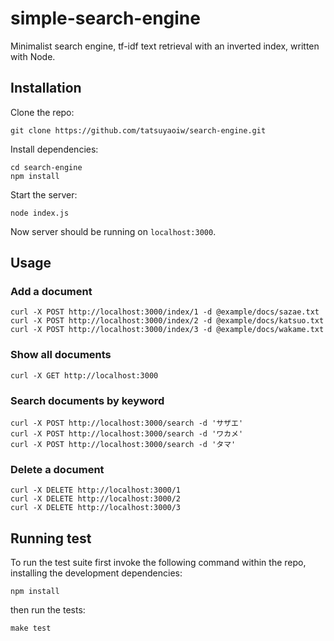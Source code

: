 # simple-search-engine

Minimalist search engine, tf-idf text retrieval with an inverted index, written with Node.

## Installation

Clone the repo:

```
git clone https://github.com/tatsuyaoiw/search-engine.git
```

Install dependencies:

```
cd search-engine
npm install
```

Start the server:

```
node index.js
```

Now server should be running on `localhost:3000`.

## Usage

### Add a document

```
curl -X POST http://localhost:3000/index/1 -d @example/docs/sazae.txt
curl -X POST http://localhost:3000/index/2 -d @example/docs/katsuo.txt
curl -X POST http://localhost:3000/index/3 -d @example/docs/wakame.txt
```

### Show all documents

```
curl -X GET http://localhost:3000
```

### Search documents by keyword

```
curl -X POST http://localhost:3000/search -d 'サザエ'
curl -X POST http://localhost:3000/search -d 'ワカメ'
curl -X POST http://localhost:3000/search -d 'タマ'
```

### Delete a document

```
curl -X DELETE http://localhost:3000/1
curl -X DELETE http://localhost:3000/2
curl -X DELETE http://localhost:3000/3
```

## Running test

To run the test suite first invoke the following command within the repo, installing the development dependencies:

```
npm install
```

then run the tests:

```
make test
```
